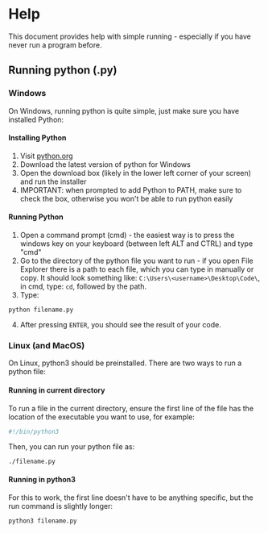 # Help
This document provides help with simple running - especially if you have never run a program before.

## Running python (.py)
### Windows
On Windows, running python is quite simple, just make sure you have installed Python:

#### Installing Python
1. Visit [python.org](https://www.python.org/downloads/)
2. Download the latest version of python for Windows
3. Open the download box (likely in the lower left corner of your screen) and run the installer
4. IMPORTANT: when prompted to add Python to PATH, make sure to check the box, otherwise you won't be able to run python easily

#### Running Python
1. Open a command prompt (cmd) - the easiest way is to press the windows key on your keyboard (between left ALT and CTRL) and type "cmd"
2. Go to the directory of the python file you want to run - if you open File Explorer there is a path to each file, which you can type in manually or copy. It should look something like: `C:\Users\<username>\Desktop\Code\`, in cmd, type: `cd`, followed by the path.
3. Type: 
```
python filename.py
```
4. After pressing `ENTER`, you should see the result of your code.

### Linux (and MacOS)
On Linux, python3 should be preinstalled. There are two ways to run a python file:

#### Running in current directory
To run a file in the current directory, ensure the first line of the file has the location of the executable you want to use, for example:
```py
#!/bin/python3
```
Then, you can run your python file as:
```
./filename.py
```

#### Running in python3
For this to work, the first line doesn't have to be anything specific, but the run command is slightly longer:
```
python3 filename.py
```
